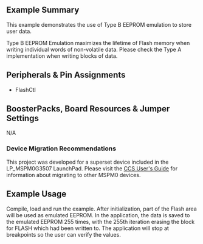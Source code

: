 ## Example Summary

This example demonstrates the use of Type B EEPROM emulation to store user data.

Type B EEPROM Emulation maximizes the lifetime of Flash memory when writing individual words of non-volatile data.
Please check the Type A implementation when writing blocks of data.

## Peripherals & Pin Assignments
- FlashCtl

## BoosterPacks, Board Resources & Jumper Settings
N/A


### Device Migration Recommendations
This project was developed for a superset device included in the LP_MSPM0G3507 LaunchPad. Please
visit the [CCS User's Guide](https://software-dl.ti.com/msp430/esd/MSPM0-SDK/latest/docs/english/tools/ccs_ide_guide/doc_guide/doc_guide-srcs/ccs_ide_guide.html#non-sysconfig-compatible-project-migration)
for information about migrating to other MSPM0 devices.

## Example Usage

Compile, load and run the example.
After initialization, part of the Flash area will be used as emulated EEPROM.
In the application, the data is saved to the emulated EEPROM 255 times, with the 
255th iteration erasing the block for FLASH which had been written to.
The application will stop at breakpoints so the user can verify the values.
